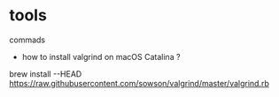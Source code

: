 # tools
commads
* how to install valgrind on macOS Catalina ?
 
 
 
 
 
 brew install --HEAD https://raw.githubusercontent.com/sowson/valgrind/master/valgrind.rb
